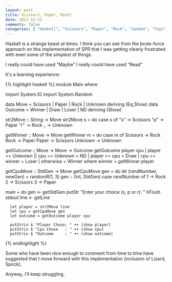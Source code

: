 ```yaml
---
layout: post
title: Scissors, Paper, Rock!
date: 2012-11-21
comments: false
categories: [ "Haskell", "Scissors", "Paper", "Rock", "Jenken", "Toys", "Development" ]
---
```


Haskell is a strange beast at times. I think you can see from the brute-force approach on this implementation of SPR that I was getting clearly frustrated with even some of the simplest of things.

I really could have used "Maybe"
I really could have used "Read"

It's a learning experience:

{% highlight haskell %} 
module Main where

   import System.IO
   import System.Random

   data Move = Scissors | Paper | Rock | Unknown deriving (Eq,Show)
   data Outcome = Winner | Draw | Loser | ND deriving (Show)

   str2Move :: String -> Move
   str2Move s = do
      case s of
         "s" -> Scissors
         "p" -> Paper
         "r" -> Rock
         _   -> Unknown

   getWinner :: Move -> Move
   getWinner m = do
      case m of
         Scissors -> Rock
         Rock     -> Paper
         Paper    -> Scissors
         Unknown  -> Unknown

   getOutcome :: Move -> Move -> Outcome
   getOutcome player cpu
      | player == Unknown || cpu == Unknown = ND
      | player == cpu = Draw
      | cpu == winner = Loser
      | otherwise = Winner
      where winner = getWinner player

   getCpuMove :: StdGen -> Move
   getCpuMove gen = do
      let (randNumber, newGen) = randomR(1, 3) gen :: (Int, StdGen)
      case randNumber of
         1 -> Rock
         2 -> Scissors
         3 -> Paper

   main = do
      gen <- getStdGen
      putStr "Enter your choice (s, p or r): "
      hFlush stdout
      line <- getLine

      let player = str2Move line
      let cpu = getCpuMove gen
      let outcome = getOutcome player cpu

      putStrLn $ "Player Chose: " ++ (show player)
      putStrLn $ "Cpu Chose   : " ++ (show cpu)
      putStrLn $ "Outcome     : " ++ (show outcome)
{% endhighlight %}

Some who have been nice enough to comment from time to time have suggested that I move forward with this implementation (inclusion of Lizard, Spock).

Anyway, I'll keep struggling.
